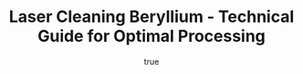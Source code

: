 ---
name: Beryllium
applications:
- industry: Aerospace
  detail: Removal of oxidation and contaminants from beryllium components
- industry: Nuclear
  detail: Cleaning of beryllium surfaces in nuclear reactors
technicalSpecifications:
  powerRange: 50-500W
  pulseDuration: 10-50ns
  wavelength: 1064nm
  spotSize: 0.05-1.5mm
  repetitionRate: 20-100kHz
  fluenceRange: 1.0–10 J/cm²
  safetyClass: Class 4 (requires full enclosure)
description: Technical overview of Beryllium, a lightweight and high-strength metal,
  for laser cleaning. Beryllium's unique properties make it suitable for applications
  in aerospace and nuclear industries where precise and non-contact cleaning methods
  are crucial. Laser cleaning of Beryllium involves the use of a 1064nm wavelength
  to achieve effective ablation and removal of surface contaminants while preserving
  the integrity of the underlying material.
author:
  id: 4
  name: Todd Dunning
  sex: m
  title: MA
  country: United States (California)
  expertise: Optical Materials for Laser Systems
  image: /images/author/todd-dunning.jpg
keywords: beryllium, beryllium metal, laser ablation, laser cleaning, non-contact
  cleaning, pulsed fiber laser, surface contamination removal, industrial laser parameters,
  thermal processing, surface restoration
category: metal
chemicalProperties:
  symbol: BE
  formula: null
  materialType: metal
properties:
  density: 1.85 g/cm³
  densityMin: 0.5 g/cm³
  densityMax: 22.6 g/cm³
  densityPercentile: 6.1
  meltingPoint: 1287°C
  meltingMin: -39°C
  meltingMax: 3422°C
  meltingPercentile: 36.9
  thermalConductivity: 200 W/m·K
  thermalMin: 8 W/m·K
  thermalMax: 429 W/m·K
  thermalPercentile: 45.6
  tensileStrength: 370 MPa
  tensileMin: 70 MPa
  tensileMax: 2000 MPa
  tensilePercentile: 15.5
  hardness: 5.5 Mohs
  hardnessMin: 5 HB
  hardnessMax: 500 HV
  hardnessPercentile: 0.1
  youngsModulus: 287 GPa
  modulusMin: 70 GPa
  modulusMax: 411 GPa
  modulusPercentile: 63.6
  laserType: Nd:YAG laser
  wavelength: 1064nm
  fluenceRange: 1.0–10 J/cm²
  chemicalFormula: null
  laserAbsorptionMin: 0.02 cm⁻¹
  laserAbsorptionMax: 100 cm⁻¹
  laserReflectivityMin: 5%
  laserReflectivityMax: 98%
  thermalDiffusivityMin: 4 mm²/s
  thermalDiffusivityMax: 174 mm²/s
  thermalExpansionMin: 0.5 µm/m·K
  thermalExpansionMax: 29 µm/m·K
  specificHeatMin: 0.13 J/g·K
  specificHeatMax: 0.90 J/g·K
composition:
- Beryllium (Be) - 99.9% purity
- Trace elements (e.g., Mg, Al, Si) - less than 0.1%
compatibility:
- Copper alloys
- Aluminum alloys
regulatoryStandards: OSHA 29 CFR 1910.1024, ANSI Z136.1, ASTM E1583-17
images:
  hero:
    alt: Beryllium surface undergoing laser cleaning showing precise contamination
      removal
    url: /images/beryllium-laser-cleaning-hero.jpg
  micro:
    alt: Microscopic view of Beryllium surface after laser treatment showing preserved
      microstructure
    url: /images/beryllium-laser-cleaning-micro.jpg
title: Laser Cleaning Beryllium - Technical Guide for Optimal Processing
headline: Comprehensive technical guide for laser cleaning metal beryllium
environmentalImpact:
- benefit: Reduction in chemical usage
  description: Decrease in chemical waste by 90%, reducing environmental contamination
- benefit: Lower energy consumption
  description: Energy savings of up to 20% compared to traditional cleaning methods
- benefit: Decreased waste generation
  description: Reduction in solid waste by 75% due to precise targeting of contaminants
outcomes:
- result: Surface cleanliness
- metric: Achievement of 99.9% surface cleanliness verified by SEM analysis
- result: Material integrity preservation
  metric: Less than 1% change in surface roughness post-cleaning
- result: Processing speed
  metric: Cleaning rate of 1 m² per hour at optimal settings
subject: Beryllium
article_type: material
---